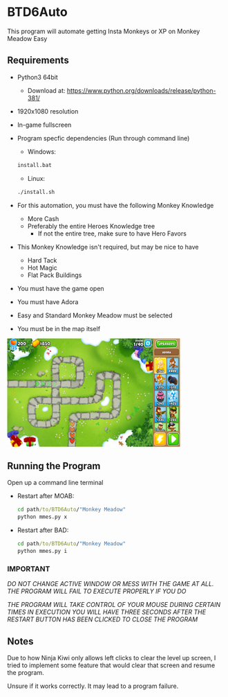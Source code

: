 # BTD6Auto

This program will automate getting Insta Monkeys or XP on Monkey Meadow Easy

## Requirements

* Python3 64bit
  * Download at: <https://www.python.org/downloads/release/python-381/>
* 1920x1080 resolution
* In-game fullscreen
* Program specfic dependencies (Run through command line)
  * Windows:

  ```bat
  install.bat
  ```

  * Linux:

  ```bash
  ./install.sh
  ```

* For this automation, you must have the following Monkey Knowledge
  * More Cash
  * Preferably the entire Heroes Knowledge tree
    * If not the entire tree, make sure to have Hero Favors
* This Monkey Knowledge isn't required, but may be nice to have
  * Hard Tack
  * Hot Magic
  * Flat Pack Buildings
* You must have the game open
* You must have Adora
* Easy and Standard Monkey Meadow must be selected
* You must be in the map itself
<img src="img/reference.png" alt="Monkey Meadow Image" height=250 width=400>

## Running the Program

Open up a command line terminal

* Restart after MOAB:

    ```bat
    cd path/to/BTD6Auto/"Monkey Meadow"
    python mmes.py x
    ```

* Restart after BAD:

    ```bat
    cd path/to/BTD6Auto/"Monkey Meadow"
    python mmes.py i
    ```

### IMPORTANT

*DO NOT CHANGE ACTIVE WINDOW OR MESS WITH THE GAME AT ALL.*
*THE PROGRAM WILL FAIL TO EXECUTE PROPERLY IF YOU DO*

*THE PROGRAM WILL TAKE CONTROL OF YOUR MOUSE DURING CERTAIN TIMES IN EXECUTION*
*YOU WILL HAVE THREE SECONDS AFTER THE RESTART BUTTON HAS BEEN CLICKED TO CLOSE THE PROGRAM*

## Notes

Due to how Ninja Kiwi only allows left clicks to clear the level up screen, I tried to implement some feature that would clear that screen and resume the program.

Unsure if it works correctly. It may lead to a program failure.
